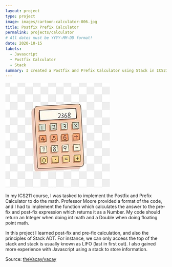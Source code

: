```yaml
---
layout: project
type: project
image: images/cartoon-calculator-006.jpg
title: Postfix Prefix Calculator
permalink: projects/calculator
# All dates must be YYYY-MM-DD format!
date: 2020-10-15
labels:
  - Javascript
  - Postfix Calculator
  - Stack
summary: I created a Postfix and Prefix Calculator using Stack in ICS211 course.
---
```


<img class="ui medium right floated rounded image" src="../images/cartoon-calculator-006.jpg">

In my ICS211 course, I was tasked to implement the Postfix and Prefix Calculator to do the math. Professor Moore provided a format of the code, and I had to implement the function which calculates the answer to the pre-fix and post-fix expression which returns it as a Number. My code should return an Integer when doing int math and a Double when doing floating point math.

In this project I learned post-fix and pre-fix calculation, and also the principles of Stack ADT. For instance, we can only access the top of the stack and stack is usually known as LIFO (last in first out). I also gained more experience with Javascript using a stack to store information.

 
Source: <a href="https://github.com/theVacay/vacay"><i class="large github icon"></i>theVacay/vacay</a>
